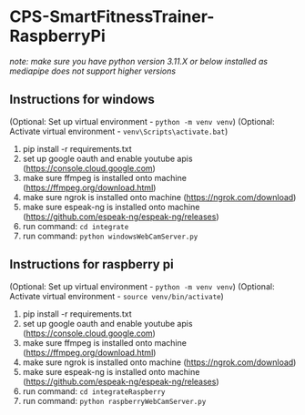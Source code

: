 # CPS-SmartFitnessTrainer-RaspberryPi
*note: make sure you have python version 3.11.X or below installed as mediapipe does not support higher versions*

## Instructions for windows
(Optional: Set up virtual environment - `python -m venv venv`)
(Optional: Activate virtual environment - `venv\Scripts\activate.bat`)
1. pip install -r requirements.txt
2. set up google oauth and enable youtube apis (https://console.cloud.google.com)
3. make sure ffmpeg is installed onto machine (https://ffmpeg.org/download.html)
4. make sure ngrok is installed onto machine (https://ngrok.com/download)
5. make sure espeak-ng is installed onto machine (https://github.com/espeak-ng/espeak-ng/releases)
6. run command: `cd integrate`
7. run command: `python windowsWebCamServer.py`


## Instructions for raspberry pi
(Optional: Set up virtual environment - `python -m venv venv`)
(Optional: Activate virtual environment - `source venv/bin/activate`)
1. pip install -r requirements.txt
2. set up google oauth and enable youtube apis (https://console.cloud.google.com)
3. make sure ffmpeg is installed onto machine (https://ffmpeg.org/download.html)
4. make sure ngrok is installed onto machine (https://ngrok.com/download)
5. make sure espeak-ng is installed onto machine (https://github.com/espeak-ng/espeak-ng/releases)
6. run command: `cd integrateRaspberry`
7. run command: `python raspberryWebCamServer.py`
